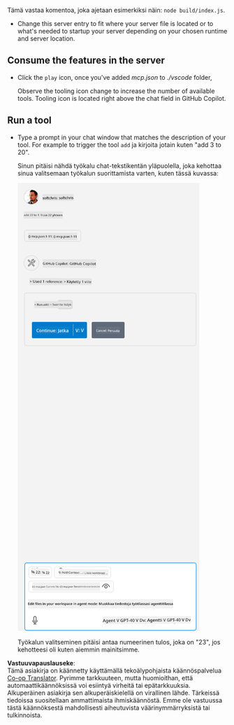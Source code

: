 <!--
CO_OP_TRANSLATOR_METADATA:
{
  "original_hash": "5ef8f5821c1a04f7b1fc4f15098ecab8",
  "translation_date": "2025-06-18T06:02:10+00:00",
  "source_file": "03-GettingStarted/04-vscode/solution/README.md",
  "language_code": "fi"
}
-->
Tämä vastaa komentoa, joka ajetaan esimerkiksi näin: `node build/index.js`.

- Change this server entry to fit where your server file is located or to what's needed to startup your server depending on your chosen runtime and server location.

## Consume the features in the server

- Click the `play` icon, once you've added *mcp.json* to *./vscode* folder,

    Observe the tooling icon change to increase the number of available tools. Tooling icon is located right above the chat field in GitHub Copilot.

## Run a tool

- Type a prompt in your chat window that matches the description of your tool. For example to trigger the tool `add` ja kirjoita jotain kuten "add 3 to 20".

    Sinun pitäisi nähdä työkalu chat-tekstikentän yläpuolella, joka kehottaa sinua valitsemaan työkalun suorittamista varten, kuten tässä kuvassa:

    ![VS Code osoittaa haluavansa suorittaa työkalun](../../../../../translated_images/vscode-agent.d5a0e0b897331060518fe3f13907677ef52b879db98c64d68a38338608f3751e.fi.png)

    Työkalun valitseminen pitäisi antaa numeerinen tulos, joka on "23", jos kehotteesi oli kuten aiemmin mainitsimme.

**Vastuuvapauslauseke**:  
Tämä asiakirja on käännetty käyttämällä tekoälypohjaista käännöspalvelua [Co-op Translator](https://github.com/Azure/co-op-translator). Pyrimme tarkkuuteen, mutta huomioithan, että automaattikäännöksissä voi esiintyä virheitä tai epätarkkuuksia. Alkuperäinen asiakirja sen alkuperäiskielellä on virallinen lähde. Tärkeissä tiedoissa suositellaan ammattimaista ihmiskäännöstä. Emme ole vastuussa tästä käännöksestä mahdollisesti aiheutuvista väärinymmärryksistä tai tulkinnoista.